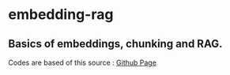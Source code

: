 # embedding-rag
## Basics of embeddings, chunking and RAG.

Codes are based of this source : [Github Page](https://github.com/pixegami/rag-tutorial-v2/blob/main/populate_database.py)
